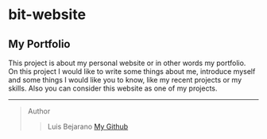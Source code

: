 # bit-website
## My Portfolio

This project is about my personal website or in other words my portfolio.  
On this project I would like to write some things about me, introduce myself and some things I would like you to know, like my recent projects or my skills. 
Also you can consider this website as one of my projects. 

---
>Author
>> Luis Bejarano 
[My Github](https://github.com/xluis7x)